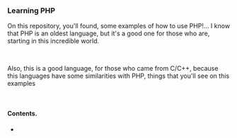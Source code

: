 <h3>Learning PHP</h3>

<p>On this repository, you'll found, some examples of how to use PHP!... I know that PHP is an oldest language, but it's a good one for those who are,
starting in this incredible world.</p><br>
<p>Also, this is a good language, for those who came from C/C++, because this languages have some similarities with PHP, things that you'll see on this examples</p><br>

<h4>Contents.</h4>

<ul>
    <li></li>
</ul>